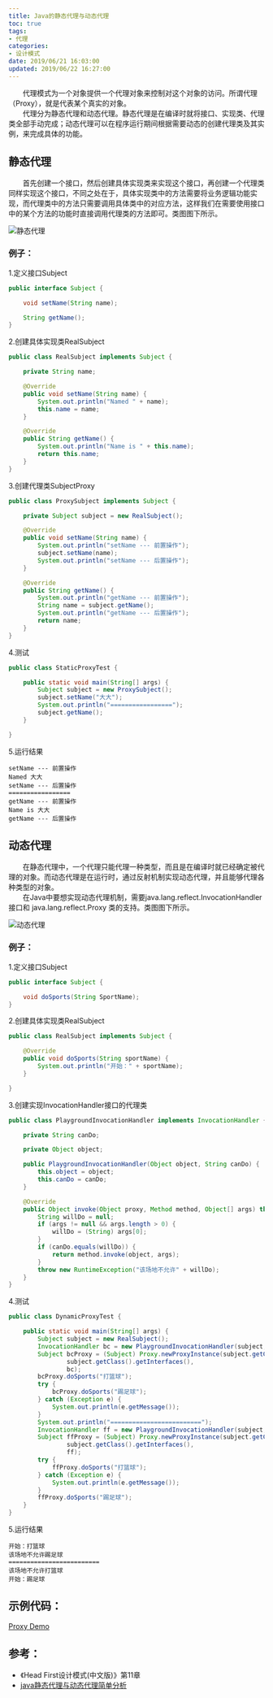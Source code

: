 ```yaml
---
title: Java的静态代理与动态代理
toc: true
tags:
- 代理
categories:
- 设计模式
date: 2019/06/21 16:03:00
updated: 2019/06/22 16:27:00
---
```


&emsp;&emsp;代理模式为一个对象提供一个代理对象来控制对这个对象的访问。所谓代理（Proxy），就是代表某个真实的对象。  
&emsp;&emsp;代理分为静态代理和动态代理。静态代理是在编译时就将接口、实现类、代理类全部手动完成；动态代理可以在程序运行期间根据需要动态的创建代理类及其实例，来完成具体的功能。

<!--more-->
## 静态代理
&emsp;&emsp;首先创建一个接口，然后创建具体实现类来实现这个接口，再创建一个代理类同样实现这个接口，不同之处在于，具体实现类中的方法需要将业务逻辑功能实现，而代理类中的方法只需要调用具体类中的对应方法，这样我们在需要使用接口中的某个方法的功能时直接调用代理类的方法即可。类图图下所示。

![静态代理](proxy/静态代理.png)

### 例子：  
1.定义接口Subject  
```JAVA
public interface Subject {

    void setName(String name);

    String getName();
}
```
2.创建具体实现类RealSubject  
```JAVA
public class RealSubject implements Subject {

    private String name;

    @Override
    public void setName(String name) {
        System.out.println("Named " + name);
        this.name = name;
    }

    @Override
    public String getName() {
        System.out.println("Name is " + this.name);
        return this.name;
    }
}
```
3.创建代理类SubjectProxy  
```JAVA
public class ProxySubject implements Subject {

    private Subject subject = new RealSubject();

    @Override
    public void setName(String name) {
        System.out.println("setName --- 前置操作");
        subject.setName(name);
        System.out.println("setName --- 后置操作");
    }

    @Override
    public String getName() {
        System.out.println("getName --- 前置操作");
        String name = subject.getName();
        System.out.println("getName --- 后置操作");
        return name;
    }
}
```
4.测试  
```JAVA
public class StaticProxyTest {

    public static void main(String[] args) {
        Subject subject = new ProxySubject();
        subject.setName("大大");
        System.out.println("=================");
        subject.getName();
    }

}
```
5.运行结果  
```
setName --- 前置操作
Named 大大
setName --- 后置操作
=================
getName --- 前置操作
Name is 大大
getName --- 后置操作
```

## 动态代理
&emsp;&emsp;在静态代理中，一个代理只能代理一种类型，而且是在编译时就已经确定被代理的对象。而动态代理是在运行时，通过反射机制实现动态代理，并且能够代理各种类型的对象。  
&emsp;&emsp;在Java中要想实现动态代理机制，需要java.lang.reflect.InvocationHandler接口和 java.lang.reflect.Proxy 类的支持。类图图下所示。

![动态代理](proxy/动态代理.png)

### 例子：
1.定义接口Subject  
```JAVA
public interface Subject {

    void doSports(String SportName);
}
```
2.创建具体实现类RealSubject  
```JAVA
public class RealSubject implements Subject {

    @Override
    public void doSports(String sportName) {
        System.out.println("开始：" + sportName);
    }

}
```
3.创建实现InvocationHandler接口的代理类  
```JAVA
public class PlaygroundInvocationHandler implements InvocationHandler {

    private String canDo;

    private Object object;

    public PlaygroundInvocationHandler(Object object, String canDo) {
        this.object = object;
        this.canDo = canDo;
    }

    @Override
    public Object invoke(Object proxy, Method method, Object[] args) throws Throwable {
        String willDo = null;
        if (args != null && args.length > 0) {
            willDo = (String) args[0];
        }
        if (canDo.equals(willDo)) {
            return method.invoke(object, args);
        }
        throw new RuntimeException("该场地不允许" + willDo);
    }
}
```
4.测试  
```JAVA
public class DynamicProxyTest {

    public static void main(String[] args) {
        Subject subject = new RealSubject();
        InvocationHandler bc = new PlaygroundInvocationHandler(subject, "打篮球");
        Subject bcProxy = (Subject) Proxy.newProxyInstance(subject.getClass().getClassLoader(),
                subject.getClass().getInterfaces(),
                bc);
        bcProxy.doSports("打篮球");
        try {
            bcProxy.doSports("踢足球");
        } catch (Exception e) {
            System.out.println(e.getMessage());
        }
        System.out.println("=========================");
        InvocationHandler ff = new PlaygroundInvocationHandler(subject, "踢足球");
        Subject ffProxy = (Subject) Proxy.newProxyInstance(subject.getClass().getClassLoader(),
                subject.getClass().getInterfaces(),
                ff);
        try {
            ffProxy.doSports("打篮球");
        } catch (Exception e) {
            System.out.println(e.getMessage());
        }
        ffProxy.doSports("踢足球");
    }
}
```
5.运行结果  
```
开始：打篮球
该场地不允许踢足球
=========================
该场地不允许打篮球
开始：踢足球
```

## 示例代码：
[Proxy Demo](https://github.com/Dfghhj/ProxyDemo)

## 参考：
- 《Head First设计模式(中文版)》第11章
- [java静态代理与动态代理简单分析](https://www.cnblogs.com/V1haoge/p/5860749.html)